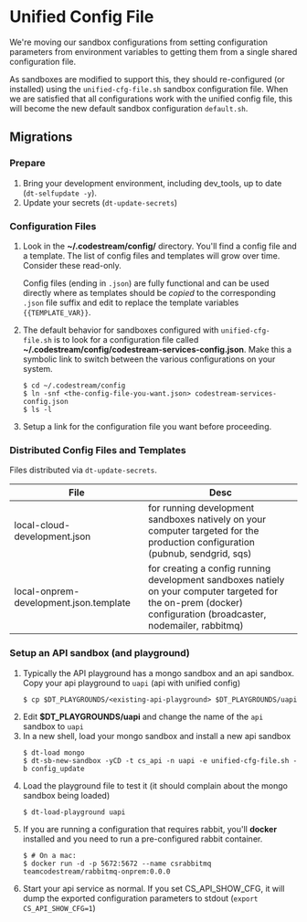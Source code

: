 # Unified Config File

We're moving our sandbox configurations from setting configuration parameters
from environment variables to getting them from a single shared configuration
file.

As sandboxes are modified to support this, they should re-configured (or
installed) using the `unified-cfg-file.sh` sandbox configuration file. When we
are satisfied that all configurations work with the unified config file, this
will become the new default sandbox configuration `default.sh`.

## Migrations

### Prepare
1. Bring your development environment, including dev_tools, up to date
   (`dt-selfupdate -y`).
1. Update your secrets (`dt-update-secrets`)

### Configuration Files
1. Look in the **~/.codestream/config/** directory. You'll find a config file
   and a template. The list of config files and templates will grow over time.
   Consider these read-only.

   Config files (ending in `.json`) are fully functional and can be used
   directly where as templates should be _copied_ to the corresponding `.json`
   file suffix and edit to replace the template variables `{{TEMPLATE_VAR}}`.

1. The default behavior for sandboxes configured with `unified-cfg-file.sh` is
   to look for a configuration file called
   **~/.codestream/config/codestream-services-config.json**. Make this a
   symbolic link to switch between the various configurations on your system.
   ```
   $ cd ~/.codestream/config
   $ ln -snf <the-config-file-you-want.json> codestream-services-config.json
   $ ls -l
   ```
1. Setup a link for the configuration file you want before proceeding.


### Distributed Config Files and Templates

Files distributed via `dt-update-secrets`.

| File | Desc |
| --- | --- |
| local-cloud-development.json | for running development sandboxes natively on your computer targeted for the production configuration (pubnub, sendgrid, sqs) |
| local-onprem-development.json.template | for creating a config running development sandboxes natiely on your computer targeted for the on-prem (docker) configuration (broadcaster, nodemailer, rabbitmq) |


### Setup an API sandbox (and playground)

1. Typically the API playground has a mongo sandbox and an api sandbox. Copy
   your api playground to `uapi` (api with unified config)
	```
	$ cp $DT_PLAYGROUNDS/<existing-api-playground> $DT_PLAYGROUNDS/uapi
	```
1. Edit **$DT_PLAYGROUNDS/uapi** and change the name of the `api` sandbox to
   `uapi`
1. In a new shell, load your mongo sandbox and install a new api sandbox
	```
	$ dt-load mongo
	$ dt-sb-new-sandbox -yCD -t cs_api -n uapi -e unified-cfg-file.sh -b config_update
	```
1. Load the playground file to test it (it should complain about the mongo
   sandbox being loaded)
	```
	$ dt-load-playground uapi
	```
1. If you are running a configuration that requires rabbit, you'll **docker**
   installed and you need to run a pre-configured rabbit container.
   ```
   $ # On a mac:
   $ docker run -d -p 5672:5672 --name csrabbitmq teamcodestream/rabbitmq-onprem:0.0.0
   ```
1. Start your api service as normal. If you set CS_API_SHOW_CFG, it will dump
   the exported configuration parameters to stdout (`export CS_API_SHOW_CFG=1`)

